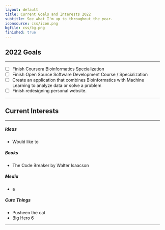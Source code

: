 ```yaml
---
layout: default
title: Current Goals and Interests 2022
subtitle: See what I'm up to throughout the year.
iconsource: css/icon.png
bgfile: css/bg.png
finished: true
---
```

## 2022 Goals
---
  - [ ] Finish Coursera Bioinformatics Specialization
  - [ ] Finish Open Source Software Development Course / Specialization
  - [ ] Create an application that combines Bioinformatics with Machine Learning to analyze data or solve a problem.
  - [ ] Finish redesigning personal website.

---

## Current Interests
---
##### Ideas
  - Would like to

##### Books
  - The Code Breaker by Walter Isaacson

##### Media
  - a

##### Cute Things
  - Pusheen the cat
  - Big Hero 6

---
